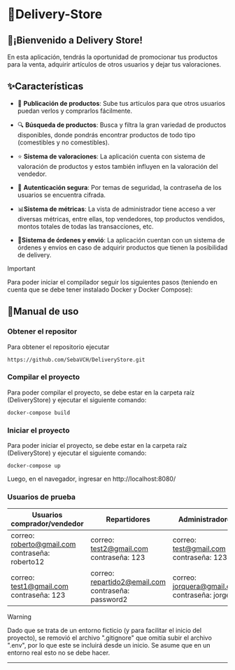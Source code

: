 # 🚚Delivery-Store

## 👋¡Bienvenido a Delivery Store!

En esta aplicación, tendrás la oportunidad de promocionar tus productos para la venta, adquirir artículos de otros usuarios y dejar tus valoraciones.
## ✨Características

- 🛒 **Publicación de productos**: Sube tus artículos para que otros usuarios puedan verlos y comprarlos fácilmente.

- 🔍 **Búsqueda de productos**: Busca y filtra la gran variedad de productos disponibles, donde pondrás encontrar productos de todo tipo (comestibles y no comestibles).

- ⭐ **Sistema de valoraciones**:  La aplicación cuenta con sistema de valoración de productos y estos también influyen en la valoración del vendedor.

- 🔐 **Autenticación segura**: Por temas de seguridad, la contraseña de los usuarios se encuentra cifrada.

- 📊**Sistema de métricas**: La vista de administrador tiene acceso a ver diversas métricas, entre ellas, top vendedores, top productos vendidos, montos totales de todas las transacciones, etc.

- 🚚**Sistema de órdenes y envió**: La aplicación cuentan con un sistema de órdenes y envíos en caso de adquirir productos que tienen la posibilidad de delivery.

>[!IMPORTANT]  
> Para poder iniciar el compilador seguir los siguientes pasos (teniendo en cuenta que se debe tener instalado Docker y Docker Compose):

## 📖Manual de uso

### Obtener el repositor
Para obtener el repositorio ejecutar
```  
https://github.com/SebaVCH/DeliveryStore.git  
```  

### Compilar el proyecto
Para poder compilar el proyecto, se debe estar en la carpeta raíz (DeliveryStore) y ejecutar el siguiente comando:
```  
docker-compose build  
```  

### Iniciar el proyecto
Para poder iniciar el proyecto, se debe estar en la carpeta raíz (DeliveryStore) y ejecutar el siguiente comando:
```  
docker-compose up  
```  
Luego, en el navegador, ingresar en http://localhost:8080/

### Usuarios de prueba

| Usuarios comprador/vendedor                    | Repartidores                                    | Administradores                                |
|------------------------------------------------|-------------------------------------------------|------------------------------------------------|
|correo: roberto@gmail.com contraseña: roberto12 |correo: test2@gmail.com contraseña: 123          | correo: test@gmail.com contraseña: 123         |
|correo: test1@gmail.com contraseña: 123         |correo: repartido2@email.com contraseña: password2 | correo: jorquera@gmail.com contraseña: jorge12 |

>[!WARNING]  
> Dado que se trata de un entorno ficticio (y para facilitar el inicio del proyecto), se removió el archivo ".gitignore" que omitía subir el archivo ".env", por lo que este se incluirá desde un inicio. Se asume que en un entorno real esto no se debe hacer.
  
---
